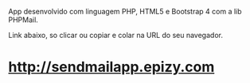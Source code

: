 App desenvolvido com linguagem PHP, HTML5 e Bootstrap 4 com a lib PHPMail.

Link abaixo, so clicar ou copiar e colar na URL do seu navegador.


# http://sendmailapp.epizy.com
